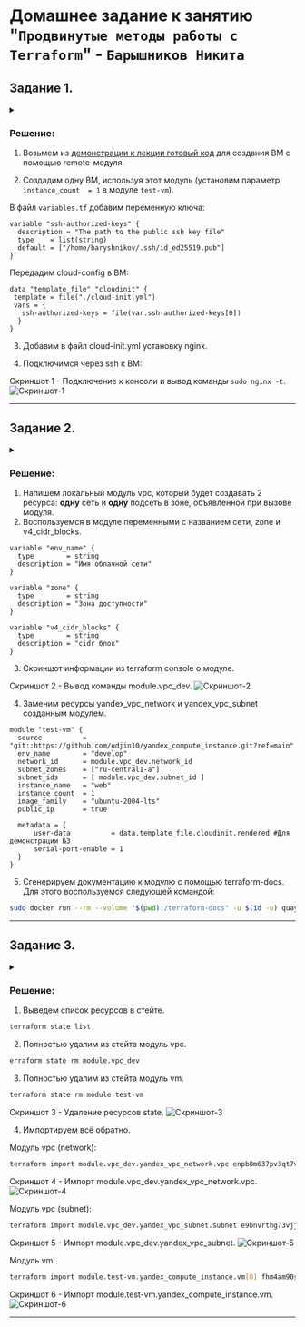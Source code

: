 # Домашнее задание к занятию "`Продвинутые методы работы с Terraform`" - `Барышников Никита`


## Задание 1.
<details>
	<summary></summary>
      <br>

1. Возьмите из [демонстрации к лекции готовый код](https://github.com/netology-code/ter-homeworks/tree/main/04/demonstration1) для создания ВМ с помощью remote-модуля.
2. Создайте одну ВМ, используя этот модуль. В файле cloud-init.yml необходимо использовать переменную для ssh-ключа вместо хардкода. Передайте ssh-ключ в функцию template_file в блоке vars ={} .
Воспользуйтесь [**примером**](https://grantorchard.com/dynamic-cloudinit-content-with-terraform-file-templates/). Обратите внимание, что ssh-authorized-keys принимает в себя список, а не строку.
3. Добавьте в файл cloud-init.yml установку nginx.
4. Предоставьте скриншот подключения к консоли и вывод команды ```sudo nginx -t```.

</details>

### Решение:

1. Возьмем из [демонстрации к лекции готовый код](https://github.com/netology-code/ter-homeworks/tree/main/04/demonstration1) для создания ВМ с помощью remote-модуля.

2. Создадим одну ВМ, используя этот модуль (установим параметр ```instance_count  = 1``` в модуле ```test-vm```).

В файл ```variables.tf``` добавим переменную ключа:  
```hcl
variable "ssh-authorized-keys" {
  description = "The path to the public ssh key file"
  type    = list(string)
  default = ["/home/baryshnikov/.ssh/id_ed25519.pub"]
}
```

Передадим cloud-config в ВМ:
```hcl
data "template_file" "cloudinit" {
 template = file("./cloud-init.yml")
 vars = {
   ssh-authorized-keys = file(var.ssh-authorized-keys[0])
  }
}
```

3. Добавим в файл cloud-init.yml установку nginx.

4. Подключимся через ssh к ВМ:

Скриншот 1 - Подключение к консоли и вывод команды ```sudo nginx -t```.
![Скриншот-1](/TER-35/ter/17.4-ter-04/img/17.4.1_Подключение_к_консоли.png)

---

## Задание 2.
<details>
	<summary></summary>
      <br>

1. Напишите локальный модуль vpc, который будет создавать 2 ресурса: **одну** сеть и **одну** подсеть в зоне, объявленной при вызове модуля, например: ```ru-central1-a```.
2. Вы должны передать в модуль переменные с названием сети, zone и v4_cidr_blocks.
3. Модуль должен возвращать в root module с помощью output информацию о yandex_vpc_subnet. Пришлите скриншот информации из terraform console о своем модуле. Пример: > module.vpc_dev  
4. Замените ресурсы yandex_vpc_network и yandex_vpc_subnet созданным модулем. Не забудьте передать необходимые параметры сети из модуля vpc в модуль с виртуальной машиной.
5. Откройте terraform console и предоставьте скриншот содержимого модуля. Пример: > module.vpc_dev.
6. Сгенерируйте документацию к модулю с помощью terraform-docs.    
 
Пример вызова

```
module "vpc_dev" {
  source       = "./vpc"
  env_name     = "develop"
  zone = "ru-central1-a"
  cidr = "10.0.1.0/24"
}
```

</details>

### Решение:

1. Напишем локальный модуль vpc, который будет создавать 2 ресурса: **одну** сеть и **одну** подсеть в зоне, объявленной при вызове модуля.  
2. Воспользуемся в модуле переменными с названием сети, zone и v4_cidr_blocks.

```hcl
variable "env_name" {
  type        = string
  description = "Имя облачной сети"
}

variable "zone" {
  type        = string
  description = "Зона доступности"
}

variable "v4_cidr_blocks" {
  type        = string
  description = "cidr блок"
}
```

3. Скриншот информации из terraform console о модуле.

Скриншот 2 - Вывод команды module.vpc_dev.
![Скриншот-2](/TER-35/ter/17.4-ter-04/img/17.4.2_Вывод_команды_module.vpc_dev.png)

4. Заменим ресурсы yandex_vpc_network и yandex_vpc_subnet созданным модулем.

```hcl
module "test-vm" {
  source          = "git::https://github.com/udjin10/yandex_compute_instance.git?ref=main"
  env_name        = "develop"
  network_id      = module.vpc_dev.network_id
  subnet_zones    = ["ru-central1-a"]
  subnet_ids      = [ module.vpc_dev.subnet_id ]
  instance_name   = "web"
  instance_count  = 1
  image_family    = "ubuntu-2004-lts"
  public_ip       = true
  
  metadata = {
      user-data          = data.template_file.cloudinit.rendered #Для демонстрации №3
      serial-port-enable = 1
  }
}
```

5. Сгенерируем документацию к модулю с помощью terraform-docs. Для этого воспользуемся следующей командой:  
```bash
sudo docker run --rm --volume "$(pwd):/terraform-docs" -u $(id -u) quay.io/terraform-docs/terraform-docs:0.16.0 markdown /terraform-docs > doc.md
```

---

## Задание 3.
<details>
	<summary></summary>
      <br>

1. Выведите список ресурсов в стейте.
2. Полностью удалите из стейта модуль vpc.
3. Полностью удалите из стейта модуль vm.
4. Импортируйте всё обратно. Проверьте terraform plan. Изменений быть не должно.
Приложите список выполненных команд и скриншоты процессы.

</details>

### Решение:

1. Выведем список ресурсов в стейте.  
```bash
terraform state list
```

2. Полностью удалим из стейта модуль vpc.  
```bash
erraform state rm module.vpc_dev
```

3. Полностью удалим из стейта модуль vm.  
```bash
terraform state rm module.test-vm
```

Скриншот 3 - Удаление ресурсов state.
![Скриншот-3](/TER-35/ter/17.4-ter-04/img/17.4.3.1_Удаление_ресурсов_state.png)

4. Импортируем всё обратно.

Модуль vpc (network):  
```bash
terraform import module.vpc_dev.yandex_vpc_network.vpc enpb8m637pv3qt7vp4rk
```

Скриншот 4 - Импорт module.vpc_dev.yandex_vpc_network.vpc.
![Скриншот-4](/TER-35/ter/17.4-ter-04/img/17.4.3.2_Импорт_module.vpc_dev.yandex_vpc_network.vpc.png)

Модуль vpc (subnet):  
```bash
terraform import module.vpc_dev.yandex_vpc_subnet.subnet e9bnvrthg73vjjqu44c6
```

Скриншот 5 - Импорт module.vpc_dev.yandex_vpc_subnet.
![Скриншот-5](/TER-35/ter/17.4-ter-04/img/17.4.3.3_Импорт_module.vpc_dev.yandex_vpc_subnet.png)

Модуль vm:  
```bash
terraform import module.test-vm.yandex_compute_instance.vm[0] fhm4am90sj85bt8lli1g
```

Скриншот 6 - Импорт module.test-vm.yandex_compute_instance.vm.
![Скриншот-6](/TER-35/ter/17.4-ter-04/img/17.4.3.4_Импорт_module.test-vm.yandex_compute_instance.vm.png)

---